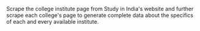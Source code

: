 Scrape the college institute page from Study in India's website and further scrape each college's page to generate complete data about the specifics of each and every available institute.
